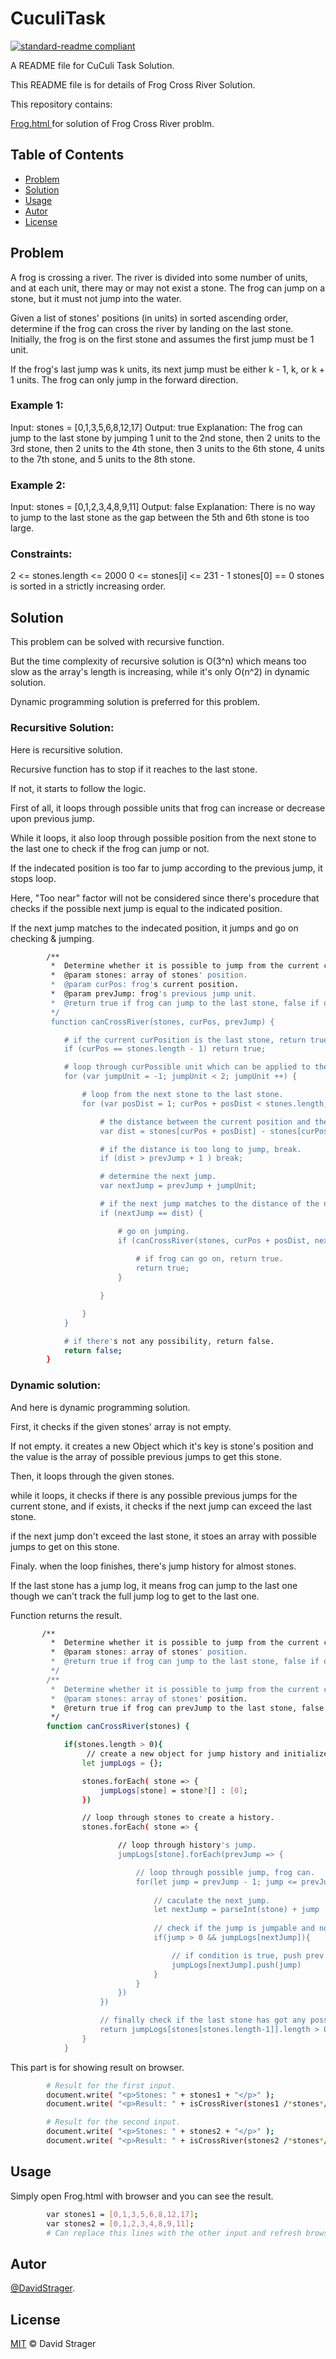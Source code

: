 # CuculiTask

[![standard-readme compliant](https://img.shields.io/badge/readme%20style-standard-brightgreen.svg?style=flat-square)](https://github.com/tonightFury1/CuculiTask)

A README file for CuCuli Task Solution.

This README file is for details of Frog Cross River Solution.

This repository contains:

[Frog.html ](Frog.html) for solution of Frog Cross River problm.


## Table of Contents

- [Problem](#Problem)
- [Solution](#Solution)
- [Usage](#Usage)
- [Autor](#Autor)
- [License](#License)

## Problem

A frog is crossing a river. The river is divided into some number of units, and at each unit, there may or may not exist a stone. The frog can jump on a stone, but it must not jump into the water.

Given a list of stones' positions (in units) in sorted ascending order, determine if the frog can cross the river by landing on the last stone. Initially, the frog is on the first stone and assumes the first jump must be 1 unit.

If the frog's last jump was k units, its next jump must be either k - 1, k, or k + 1 units. The frog can only jump in the forward direction.

 

### Example 1:

Input: stones = [0,1,3,5,6,8,12,17]
Output: true
Explanation: The frog can jump to the last stone by jumping 1 unit to the 2nd stone, then 2 units to the 3rd stone, then 2 units to the 4th stone, then 3 units to the 6th stone, 4 units to the 7th stone, and 5 units to the 8th stone.
### Example 2:

Input: stones = [0,1,2,3,4,8,9,11]
Output: false
Explanation: There is no way to jump to the last stone as the gap between the 5th and 6th stone is too large.

### Constraints:

2 <= stones.length <= 2000
0 <= stones[i] <= 231 - 1
stones[0] == 0
stones is sorted in a strictly increasing order.


## Solution

This problem can be solved with recursive function.

But the time complexity of recursive solution is O(3^n) which means too slow as the array's length is increasing, while it's only O(n^2) in dynamic solution.

Dynamic programming solution is preferred for this problem.

### Recursitive Solution:

Here is recursitive solution.

Recursive function has to stop if it reaches to the last stone.

If not, it starts to follow the logic.

First of all, it loops through possible units that frog can increase or decrease upon previous jump.

While it loops, it also loop through possible position from the next stone to the last one to check if the frog can jump or not.

If the indecated position is too far to jump according to the previous jump, it stops loop.

Here, "Too near" factor will not be considered since there's procedure that checks if the possible next jump is equal to the indicated position.

If the next jump matches to the indecated position, it jumps and go on checking & jumping.


```sh
        /**
         *  Determine whether it is possible to jump from the current curPosition to the last stone or not.
         *  @param stones: array of stones' position.
         *  @param curPos: frog's current position.
         *  @param prevJump: frog's previous jump unit.
         *  @return true if frog can jump to the last stone, false if otherwise.
         */
         function canCrossRiver(stones, curPos, prevJump) {

            # if the current curPosition is the last stone, return true.
            if (curPos == stones.length - 1) return true;

            # loop through curPossible unit which can be applied to the previous prevJump.
            for (var jumpUnit = -1; jumpUnit < 2; jumpUnit ++) {

                # loop from the next stone to the last stone.
                for (var posDist = 1; curPos + posDist < stones.length; posDist ++) {

                    # the distance between the current position and the indecated position.
                    var dist = stones[curPos + posDist] - stones[curPos];

                    # if the distance is too long to jump, break.
                    if (dist > prevJump + 1 ) break;

                    # determine the next jump.
                    var nextJump = prevJump + jumpUnit;

                    # if the next jump matches to the distance of the next stone, continue recursive procedure.
                    if (nextJump == dist) {

                        # go on jumping.
                        if (canCrossRiver(stones, curPos + posDist, nextJump) == true){
                            
                            # if frog can go on, return true.
                            return true;                            
                        }

                    }

                }
            }

            # if there's not any possibility, return false.
            return false;
        }

```

### Dynamic solution:
And here is dynamic programming solution.

First, it checks if the given stones' array is not empty.

If not empty. it creates a new Object which it's key is stone's position and the value is the array of possible previous jumps to get this stone.

Then, it loops through the given stones.

while it loops, it checks if there is any possible previous jumps for the current stone, and if exists, it checks if the next jump can exceed the last stone.

if the next jump don't exceed the last stone, it stoes an array with possible jumps to get on this stone.

Finaly. when the loop finishes, there's jump history for almost stones.

If the last stone has a jump log, it means frog can jump to the last one though we can't track the full jump log to get to the last one.

Function returns the result.


```sh
       /**
         *  Determine whether it is possible to jump from the current curPosition to the last stone or not.
         *  @param stones: array of stones' position.
         *  @return true if frog can jump to the last stone, false if otherwise.
         */
        /**
         *  Determine whether it is possible to jump from the current curPosition to the last stone or not.
         *  @param stones: array of stones' position.
         *  @return true if frog can prevJump to the last stone, false if otherwise.
         */
        function canCrossRiver(stones) {

            if(stones.length > 0){
                 // create a new object for jump history and initialize it with first position.
                let jumpLogs = {};

                stones.forEach( stone => {
                    jumpLogs[stone] = stone?[] : [0];
                })

                // loop through stones to create a history.
                stones.forEach( stone => {

                        // loop through history's jump.
                        jumpLogs[stone].forEach(prevJump => {

                            // loop through possible jump, frog can.
                            for(let jump = prevJump - 1; jump <= prevJump + 1; jump++){
                                
                                // caculate the next jump.
                                let nextJump = parseInt(stone) + jump
                                
                                // check if the jump is jumpable and not exceed the last stone.
                                if(jump > 0 && jumpLogs[nextJump]){

                                    // if condition is true, push prev jumps to current stone.
                                    jumpLogs[nextJump].push(jump)
                                }
                            }
                        })
                    })

                    // finally check if the last stone has got any possible jump and if exists, return true. Otherwise false.
                    return jumpLogs[stones[stones.length-1]].length > 0
                }
            }
```



This part is for showing result on browser.
```sh
        # Result for the first input.
        document.write( "<p>Stones: " + stones1 + "</p>" );
        document.write( "<p>Result: " + isCrossRiver(stones1 /*stones*/, 0 /*curPos*/, 0 /*prevJump*/) + "</p>" );

        # Result for the second input.
        document.write( "<p>Stones: " + stones2 + "</p>" );
        document.write( "<p>Result: " + isCrossRiver(stones2 /*stones*/, 0 /*curPos*/, 0 /*prevJump*/) + "</p>" );
```
## Usage

Simply open Frog.html with browser and you can see the result.

```sh
        var stones1 = [0,1,3,5,6,8,12,17];
        var stones2 = [0,1,2,3,4,8,9,11];
        # Can replace this lines with the other input and refresh browser.
```
## Autor

[@DavidStrager](https://github.com/tonightFury1).


## License

[MIT](LICENSE) © David Strager
